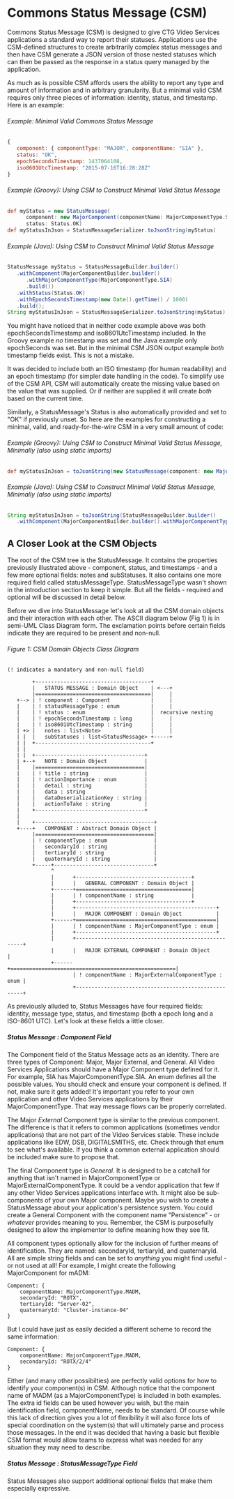 # Commons Status Message (CSM)

Commons Status Message (CSM) is designed to give CTG Video Services applications a standard way to report their statuses. Applications use the CSM-defined structures to create arbitrarily complex status messages and then have CSM generate a JSON version of those nested statuses which can then be passed as the response in a status query managed by the application.

As much as is possible CSM affords users the ability to report any type and amount of information and in arbitrary granularity. But a minimal valid CSM requires only three pieces of information: identity, status, and timestamp. Here is an example:

###### Example: Minimal Valid Commons Status Message
```javascript
{ 
   component: { componentType: "MAJOR", componentName: "SIA" },
   status: "OK",
   epochSecondsTimestamp: 1437064108,
   iso8601UtcTimestamp: "2015-07-16T16:28:28Z"
}
```
###### Example (Groovy): Using CSM to Construct Minimal Valid Status Message
```groovy
def myStatus = new StatusMessage(
      component: new MajorComponent(componentName: MajorComponentType.SIA),
      status: Status.OK)
def myStatusInJson = StatusMessageSerializer.toJsonString(myStatus)
```
###### Example (Java): Using CSM to Construct Minimal Valid Status Message
```java
StatusMessage myStatus = StatusMessageBuilder.builder()
   .withComponent(MajorComponentBuilder.builder()
      .withMajorComponentType(MajorComponentType.SIA)
      .build())
   .withStatus(Status.OK)
   .withEpochSecondsTimestamp(new Date().getTime() / 1000)
   .build();
String myStatusInJson = StatusMessageSerializer.toJsonString(myStatus);
```
You might have noticed that in neither code example above was both epochSecondsTimestamp and iso8601UtcTimestamp included. In the Groovy example _no_ timestamp was set and the Java example only epochSeconds was set. But in the minimal CSM JSON output example _both_ timestamp fields exist. This is not a mistake.

It was decided to include both an ISO timestamp (for human readability) and an epoch timestamp (for simpler date handling in the code). To simplify use of the CSM API, CSM will automatically create the missing value based on the value that was supplied. Or if neither are supplied it will create _both_ based on the current time.

Similarly, a StatusMessage's Status is also automatically provided and set to "OK" if previously unset. So here are the examples for constructing a minimal, valid, and ready-for-the-wire CSM in a very small amount of code:
###### Example (Groovy): Using CSM to Construct Minimal Valid Status Message, Minimally (also using static imports)
```groovy
def myStatusInJson = toJsonString(new StatusMessage(component: new MajorComponent(componentName: SIA)))
```
###### Example (Java): Using CSM to Construct Minimal Valid Status Message, Minimally (also using static imports)
```java
String myStatusInJson = toJsonString(StatusMessageBuilder.builder()
   .withComponent(MajorComponentBuilder.builder().withMajorComponentType(SIA).build()).build());
```

## A Closer Look at the CSM Objects
The root of the CSM tree is the StatusMessage. It contains the properties previously illustrated above - component, status, and timestamps - and a few more optional fields: notes and subStatuses. It also contains one more required field called statusMessageType. StatusMessageType wasn't shown in the introduction section to keep it simple. But all the fields - required and optional will be discussed in detail below.

Before we dive into StatusMessage let's look at all the CSM domain objects and their interaction with each other. The ASCII diagram below (Fig 1) is in semi-UML Class Diagram form. The exclamation points before certain fields indicate they are required to be present and non-null.
###### Figure 1: CSM Domain Objects Class Diagram
```
(! indicates a mandatory and non-null field)

        +-------------------------------------+                             
        |   STATUS MESSAGE : Domain Object    | <---+                       
        |=====================================|     |                       
   +--> | ! component : Component             |     |                       
   |    | ! statusMessageType : enum          |     |                      
   |    | ! status : enum                     |  recursive nesting               
   |    | ! epochSecondsTimestamp : long      |     |                       
   |    | ! iso8601UtcTimestamp : string      |     |                       
   | +> |   notes : list<Note>                |     |                       
   | |  |   subStatuses : list<StatusMessage> +-----+                       
   | |  +-------------------------------------+                             
   | |                                                                      
   | |  +-----------------------------------+                               
   | +--+   NOTE : Domain Object            |                               
   |    |===================================|                               
   |    | ! title : string                  |                               
   |    | ! actionImportance : enum         |                               
   |    |   detail : string                 |                               
   |    |   data : string                   |                               
   |    |   dataDeserializationKey : string |                               
   |    |   actionToTake : string           |                               
   |    +-----------------------------------+                               
   |                                                                        
   |    +--------------------------------------+                            
   +----+   COMPONENT : Abstract Domain Object |                            
        |======================================|                            
        | ! componentType : enum               |                            
        |   secondaryId : string               |                            
        |   tertiaryId : string                |                            
        |   quaternaryId : string              |                            
        +-----+--------------------------------+                            
              ^                                                             
              |      +-------------------------------------+                
              |      |   GENERAL COMPONENT : Domain Object |                
              +------+=====================================|                
              |      | ! componentName : string            |                
              |      +-------------------------------------+                
              |      +---------------------------------------------+        
              |      |   MAJOR COMPONENT : Domain Object           |        
              +------+=============================================|        
              |      | ! componentName : MajorComponentType : enum |        
              |      +---------------------------------------------+        
              |      +-----------------------------------------------------+
              |      |   MAJOR EXTERNAL COMPONENT : Domain Object          |
              +------+=====================================================|
                     | ! componentName : MajorExternalComponentType : enum |
                     +-----------------------------------------------------+
```
As previously alluded to, Status Messages have four required fields: identity, message type, status, and timestamp (both a epoch long and a ISO-8601 UTC). Let's look at these fields a little closer.

##### Status Message : _Component_ Field
The Component field of the Status Message acts as an identity. There are three types of Component: Major, Major External, and General. All Video Services Applications should have a Major Component type defined for it. For example, SIA has MajorComponentType.SIA. An enum defines all the possible values. You should check and ensure your component is defined. If not, make sure it gets added! It's important you refer to your own application and other Video Services applications by their MajorComponentType. That way message flows can be properly correlated.

The Major _External_ Component type is similar to the previous component. The difference is that it refers to common applications (sometimes vendor applications) that are not part of the Video Services stable. These include applications like EDW, DSB, DIGITALSMITHS, etc. Check through that enum to see what's available. If you think a common external application should be included make sure to propose that.

The final Component type is _General_. It is designed to be a catchall for anything that isn't named in MajorComponentType or MajorExternalComponentType. It could be a vendor application that few if any other Video Services applications interface with. It might also be sub-components of your own Major component. Maybe you wish to create a StatusMessage about your application's persistence system. You could create a General Component with the component name "Persistence" - or _whatever_ provides meaning to you. Remember, the CSM is purposefully designed to allow the implementor to define meaning how they see fit. 

All component types optionally allow for the inclusion of further means of identification. They are named: secondaryId, tertiaryId, and quaternaryId. All are simple string fields and can be set to _anything_ you might find useful - or not used at all! For example, I might create the following MajorComponent for mADM:
```
Component: {
    componentName: MajorComponentType.MADM,
    secondaryId: "ROTX",
    tertiaryId: "Server-02",
    quaternaryId: "Cluster-instance-04"
}
```
But I could have just as easily decided a different scheme to record the same information:
```
Component: {
    componentName: MajorComponentType.MADM,
    secondaryId: "ROTX/2/4"
}
```
Either (and many other possibilties) are perfectly valid options for how to identify your component(s) in CSM. Although notice that the component name of MADM (as a MajorComponentType) is included in both examples. The extra id fields can be used however you wish, but the main identification field, componentName, needs to be standard. Of course while this lack of direction gives you a lot of flexibility it will also force lots of special coordination on the system(s) that will ultimately parse and process those messages. In the end it was decided that having a basic but flexible CSM format would allow teams to express what was needed for any situation they may need to describe.

##### Status Message : _StatusMessageType_ Field 


Status Messages also support additional optional fields that make them especially expressive. 
